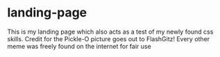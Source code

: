 # landing-page
This is my landing page which also acts as a test of my newly found css skills.
Credit for the Pickle-O picture goes out to FlashGitz!
Every other meme was freely found on the internet for fair use